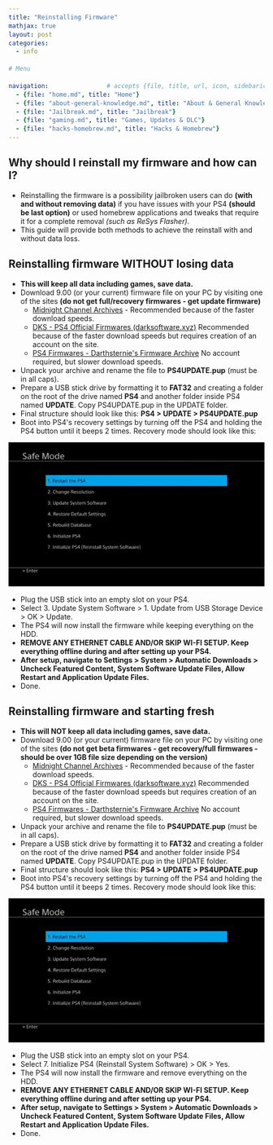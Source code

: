 ```yaml
---
title: "Reinstalling Firmware"
mathjax: true
layout: post
categories:
  - info

# Menu

navigation:                # accepts {file, title, url, icon, sidebaricon}
  - {file: "home.md", title: "Home"}
  - {file: "about-general-knowledge.md", title: "About & General Knowledge"}
  - {file: "Jailbreak.md", title: "Jailbreak"}
  - {file: "gaming.md", title: "Games, Updates & DLC"}
  - {file: "hacks-homebrew.md", title: "Hacks & Homebrew"}
---
```


## Why should I reinstall my firmware and how can I?

* Reinstalling the firmware is a possibility jailbroken users can do **(with and without removing data)** if you have issues with your PS4 **(should be last option)** or used homebrew applications and tweaks that require it for a complete removal *(such as ReSys Flasher)*.
* This guide will provide both methods to achieve the reinstall with and without data loss.

## Reinstalling firmware WITHOUT losing data

* **This will keep all data including games, save data.**
* Download 9.00 (or your current) firmware file on your PC by visiting one of the sites **(do not get full/recovery firmwares - get update firmware)**
   * <a href="https://archive.midnightchannel.net/SonyPS/Firmware/index.php?cat=PS4SYS">Midnight Channel Archives</a> - Recommended because of the faster download speeds.
   * <a href="https://darksoftware.xyz/PS4/FWlist">DKS - PS4 Official Firmwares (darksoftware.xyz)</a> Recommended because of the faster download speeds but requires creation of an account on the site.
   * <a href="https://darthsternie.net/ps4-firmwares/">PS4 Firmwares - Darthsternie's Firmware Archive</a> No account required, but slower download speeds.
* Unpack your archive and rename the file to **PS4UPDATE.pup** (must be in all caps).
* Prepare a USB stick drive by formatting it to **FAT32** and creating a folder on the root of the drive named **PS4** and another folder inside PS4 named **UPDATE**. Copy PS4UPDATE.pup in the UPDATE folder.
* Final structure should look like this: **PS4 > UPDATE > PS4UPDATE.pup**
* Boot into PS4's recovery settings by turning off the PS4 and holding the PS4 button until it beeps 2 times. Recovery mode should look like this:

![Recovery mode](/images/safemode.jpg)

* Plug the USB stick into an empty slot on your PS4.
* Select 3. Update System Software > 1. Update from USB Storage Device > OK > Update.
* The PS4 will now install the firmware while keeping everything on the HDD.
* **REMOVE ANY ETHERNET CABLE AND/OR SKIP WI-FI SETUP. Keep everything offline during and after setting up your PS4.**
* **After setup, navigate to Settings > System > Automatic Downloads > Uncheck Featured Content, System Software Update Files, Allow Restart and Application Update Files.**
* Done.  
 
## Reinstalling firmware and starting fresh

* **This will NOT keep all data including games, save data.**
* Download 9.00 (or your current) firmware file on your PC by visiting one of the sites **(do not get beta firmwares - get recovery/full firmwares - should be over 1GB file size depending on the version)**
   * <a href="https://archive.midnightchannel.net/SonyPS/Firmware/index.php?cat=PS4SYS">Midnight Channel Archives</a> - Recommended because of the faster download speeds.
   * <a href="https://darksoftware.xyz/PS4/FWlist">DKS - PS4 Official Firmwares (darksoftware.xyz)</a> Recommended because of the faster download speeds but requires creation of an account on the site.
   * <a href="https://darthsternie.net/ps4-firmwares/">PS4 Firmwares - Darthsternie's Firmware Archive</a> No account required, but slower download speeds.
* Unpack your archive and rename the file to **PS4UPDATE.pup** (must be in all caps).
* Prepare a USB stick drive by formatting it to **FAT32** and creating a folder on the root of the drive named **PS4** and another folder inside PS4 named **UPDATE**. Copy PS4UPDATE.pup in the UPDATE folder.
* Final structure should look like this: **PS4 > UPDATE > PS4UPDATE.pup**
* Boot into PS4's recovery settings by turning off the PS4 and holding the PS4 button until it beeps 2 times. Recovery mode should look like this:

![Recovery mode](/images/safemode.jpg)

* Plug the USB stick into an empty slot on your PS4.
* Select 7. Initialize PS4 (Reinstall System Software) > OK > Yes.
* The PS4 will now install the firmware and remove everything on the HDD.
* **REMOVE ANY ETHERNET CABLE AND/OR SKIP WI-FI SETUP. Keep everything offline during and after setting up your PS4.**
* **After setup, navigate to Settings > System > Automatic Downloads > Uncheck Featured Content, System Software Update Files, Allow Restart and Application Update Files.**
* Done.  
